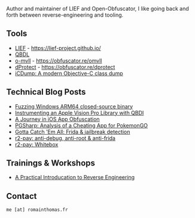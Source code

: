 Author and maintainer of LIEF and Open-Obfuscator,
I like going back and forth between reverse-engineering and tooling.

## Tools

* [LIEF](https://github.com/lief-project/LIEF) - https://lief-project.github.io/
* [QBDL](https://github.com/quarkslab/QBDL)
* [o-mvll](https://github.com/open-obfuscator/o-mvll) - https://obfuscator.re/omvll
* [dProtect](https://github.com/open-obfuscator/dProtect) - https://obfuscator.re/dprotect
* [iCDump: A modern Objective-C class dump](https://github.com/romainthomas/iCDump)

## Technical Blog Posts

* [Fuzzing Windows ARM64 closed-source binary](https://www.romainthomas.fr/post/25-04-windows-arm64-qbdi-fuzzing/)
* [Instrumenting an Apple Vision Pro Library with QBDI](https://www.romainthomas.fr/post/24-09-apple-lockdown-dbi-lifting/)
* [A Journey in iOS App Obfuscation](https://www.romainthomas.fr/post/22-08-ios-obfuscation/)
* [PGSharp: Analysis of a Cheating App for PokemonGO](https://www.romainthomas.fr/post/21-11-pgsharp-analysis/)
* [Gotta Catch 'Em All: Frida & jailbreak detection](https://www.romainthomas.fr/post/21-07-pokemongo-anti-frida-jailbreak-bypass/)
* [r2-pay: anti-debug, anti-root & anti-frida](https://www.romainthomas.fr/post/20-09-r2con-obfuscated-whitebox-part1/)
* [r2-pay: Whitebox](https://www.romainthomas.fr/post/20-09-r2con-obfuscated-whitebox-part2/)

## Trainings & Workshops

* [A Practical Introducation to Reverse Engineering](https://github.com/romainthomas/reverse-engineering-workshop)

## Contact

``me [at] romainthomas.fr``
